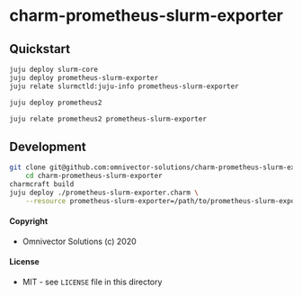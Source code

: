 # charm-prometheus-slurm-exporter

## Quickstart
```bash
juju deploy slurm-core
juju deploy prometheus-slurm-exporter
juju relate slurmctld:juju-info prometheus-slurm-exporter

juju deploy prometheus2

juju relate prometheus2 prometheus-slurm-exporter
```

## Development
```bash
git clone git@github.com:omnivector-solutions/charm-prometheus-slurm-exporter && \
    cd charm-prometheus-slurm-exporter
charmcraft build
juju deploy ./prometheus-slurm-exporter.charm \
    --resource prometheus-slurm-exporter=/path/to/prometheus-slurm-exporter.snap
```

#### Copyright
* Omnivector Solutions (c) 2020

#### License
* MIT - see `LICENSE` file in this directory
